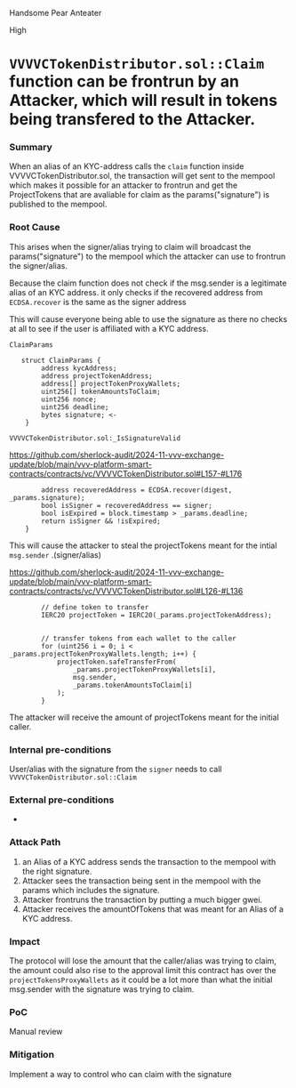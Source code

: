 Handsome Pear Anteater

High

# `VVVVCTokenDistributor.sol::Claim` function can be frontrun by an Attacker, which will result in tokens being transfered to the Attacker.

### Summary

When an alias of an KYC-address calls the `claim` function inside VVVVCTokenDistributor.sol, the transaction will get sent to the mempool which makes it possible for an attacker to frontrun and get the ProjectTokens that are avaliable for claim as the params("signature")  is published to the mempool.

### Root Cause

This arises when the signer/alias trying to claim will broadcast the params("signature") to the mempool which the attacker can use to frontrun the signer/alias.

Because the claim function does not check if the msg.sender is a legitimate alias of an KYC address. it only checks if the recovered address from `ECDSA.recover` is the same as the signer address

This will cause everyone being able to use the signature as there no checks at all to see if the user is affiliated with a KYC address.


`ClaimParams`

```solidity
   struct ClaimParams {
        address kycAddress;
        address projectTokenAddress;
        address[] projectTokenProxyWallets;
        uint256[] tokenAmountsToClaim;
        uint256 nonce;
        uint256 deadline;
        bytes signature; <-
    }
```

`VVVVCTokenDistributor.sol:_IsSignatureValid` 

https://github.com/sherlock-audit/2024-11-vvv-exchange-update/blob/main/vvv-platform-smart-contracts/contracts/vc/VVVVCTokenDistributor.sol#L157-#L176

```solidity
        address recoveredAddress = ECDSA.recover(digest, _params.signature);
        bool isSigner = recoveredAddress == signer;
        bool isExpired = block.timestamp > _params.deadline;
        return isSigner && !isExpired;
    }
```


This will cause the attacker to steal the projectTokens meant for the intial `msg.sender` .(signer/alias)


https://github.com/sherlock-audit/2024-11-vvv-exchange-update/blob/main/vvv-platform-smart-contracts/contracts/vc/VVVVCTokenDistributor.sol#L126-#L136

```solidity
        // define token to transfer
        IERC20 projectToken = IERC20(_params.projectTokenAddress);


        // transfer tokens from each wallet to the caller
        for (uint256 i = 0; i < _params.projectTokenProxyWallets.length; i++) {
            projectToken.safeTransferFrom(
                _params.projectTokenProxyWallets[i],
                msg.sender,
                _params.tokenAmountsToClaim[i]
            );
        }

```

The attacker will receive the amount of projectTokens meant for the initial caller.


### Internal pre-conditions

User/alias with the signature from the `signer` needs to call `VVVVCTokenDistributor.sol::Claim`

### External pre-conditions

-

### Attack Path

1. an Alias of a KYC address sends the transaction to the mempool with the right signature.
2. Attacker sees the transaction being sent in the mempool with the params which includes the signature.
3. Attacker frontruns the transaction by putting a much bigger gwei.
4. Attacker receives the amountOfTokens that was meant for  an Alias of a KYC address.

### Impact

The protocol will lose the amount that the caller/alias was trying to claim, the amount could also rise to the approval limit this contract has over the `projectTokensProxyWallets` as it could be a lot more than what the initial msg.sender with the signature was trying to claim.

### PoC

Manual review

### Mitigation

Implement a way to control who can claim with the signature